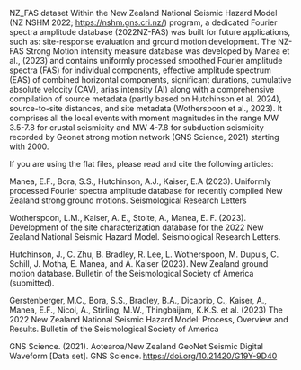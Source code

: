 NZ_FAS dataset
Within the New Zealand National Seismic Hazard Model (NZ NSHM 2022; https://nshm.gns.cri.nz/) program, a dedicated Fourier spectra amplitude database (2022NZ-FAS) was built for future applications, such as: site-response evaluation and ground motion development.
The NZ-FAS Strong Motion intensity measure database was developed by Manea et al., (2023) and  contains uniformly processed smoothed Fourier amplitude spectra (FAS) for individual components, effective amplitude spectrum (EAS) of combined horizontal components, significant durations, cumulative absolute velocity (CAV), arias intensity (AI) along with a comprehensive compilation of source metadata (partly based on Hutchinson et al. 2024), source-to-site distances, and site metadata (Wotherspoon et al., 2023).  It comprises all the local events with moment magnitudes in the range MW 3.5-7.8 for crustal seismicity and MW 4-7.8 for subduction seismicity recorded by Geonet strong motion network (GNS Science, 2021) starting with 2000.

If you are using the flat files, please read and cite the following articles:



Manea, E.F., Bora, S.S., Hutchinson, A.J., Kaiser, E.A (2023). Uniformly processed Fourier spectra amplitude database for recently compiled New Zealand strong ground motions. Seismological Research Letters


Wotherspoon, L.M., Kaiser, A. E., Stolte, A., Manea, E. F. (2023). Development of the site characterization database for the 2022 New Zealand National Seismic Hazard Model. Seismological Research Letters.


Hutchinson, J., C. Zhu, B. Bradley, R. Lee, L. Wotherspoon, M. Dupuis, C. Schill, J. Motha, E. Manea, and A. Kaiser (2023). New Zealand ground motion database. Bulletin of the Seismological Society of America (submitted).


Gerstenberger, M.C., Bora, S.S., Bradley, B.A., Dicaprio, C., Kaiser, A., Manea, E.F., Nicol, A., Stirling, M.W., Thingbaijam, K.K.S. et al. (2023) The 2022 New Zealand National Seismic Hazard Model: Process, Overview and Results. Bulletin of the Seismological Society of America


GNS Science. (2021). Aotearoa/New Zealand GeoNet Seismic Digital Waveform [Data set]. GNS Science. https://doi.org/10.21420/G19Y-9D40

